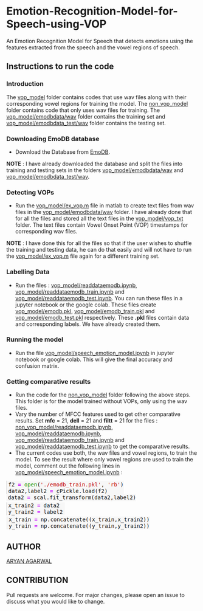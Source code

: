 # Emotion-Recognition-Model-for-Speech-using-VOP
An Emotion Recognition Model for Speech that detects emotions using the features extracted from the speech and the vowel regions of speech.

## Instructions to run the code
### Introduction
The [vop_model](https://github.com/worldinmyfist/Emotion-Recognition-Model-for-Speech-using-VOP/tree/main/Emotion%20Recognition%20Model/vop_model) folder contains codes that use wav files along with their corresponding vowel regions for training the model. The [non_vop_model](https://github.com/worldinmyfist/Emotion-Recognition-Model-for-Speech-using-VOP/tree/main/Emotion%20Recognition%20Model/non_vop_model) folder contains code that only uses wav files for training. The [vop_model/emodbdata/wav](https://github.com/worldinmyfist/Emotion-Recognition-Model-for-Speech-using-VOP/tree/main/Emotion%20Recognition%20Model/vop_model/emodbdata/wav) folder contains the training set and [vop_model/emodbdata_test/wav](https://github.com/worldinmyfist/Emotion-Recognition-Model-for-Speech-using-VOP/tree/main/Emotion%20Recognition%20Model/vop_model/emodbdata_test/wav) folder contains the testing set. 

### Downloading EmoDB database
* Download the Database from [EmoDB](https://drive.google.com/drive/folders/1UyZSdCm1UWE1tsD8wyVDrQNSL-45DbFg?usp=sharing&fbclid=IwAR0dW933fDCG9SUagiLoHyF2IodESbmyeOUfs476O3ntuD95gWWEZ7ZrsIY).

**NOTE** : I have already downloaded the database and split the files into training and testing sets in the folders [vop_model/emodbdata/wav](https://github.com/worldinmyfist/Emotion-Recognition-Model-for-Speech-using-VOP/tree/main/Emotion%20Recognition%20Model/vop_model/emodbdata/wav)  and [vop_model/emodbdata_test/wav](https://github.com/worldinmyfist/Emotion-Recognition-Model-for-Speech-using-VOP/tree/main/Emotion%20Recognition%20Model/vop_model/emodbdata_test/wav).

### Detecting VOPs
* Run the [vop_model/ex_vop.m](https://github.com/worldinmyfist/Emotion-Recognition-Model-for-Speech-using-VOP/tree/main/Emotion%20Recognition%20Model/vop_model/ex_vop.m) file in matlab to create text files from wav files in the [vop_model/emodbdata/wav](https://github.com/worldinmyfist/Emotion-Recognition-Model-for-Speech-using-VOP/tree/main/Emotion%20Recognition%20Model/vop_model/emodbdata/wav) folder. I have already done that for all the files and stored all the text files in the [vop_model/vop_txt](https://github.com/worldinmyfist/Emotion-Recognition-Model-for-Speech-using-VOP/tree/main/Emotion%20Recognition%20Model/vop_model/vop_txt) folder. The text files contain Vowel Onset Point (VOP) timestamps for corresponding wav files.

**NOTE** : I have done this for all the files so that if the user wishes to shuffle the training and testing data, he can do that easily and will not have to run the [vop_model/ex_vop.m](https://github.com/worldinmyfist/Emotion-Recognition-Model-for-Speech-using-VOP/tree/main/Emotion%20Recognition%20Model/vop_model/ex_vop.m) file again for a different training set.

### Labelling Data 
* Run the files : [vop_model/readdataemodb.ipynb](https://github.com/worldinmyfist/Emotion-Recognition-Model-for-Speech-using-VOP/tree/main/Emotion%20Recognition%20Model/vop_model/readdataemodb.ipynb), [vop_model/readdataemodb_train.ipynb](https://github.com/worldinmyfist/Emotion-Recognition-Model-for-Speech-using-VOP/tree/main/Emotion%20Recognition%20Model/vop_model/readdataemodb_train.ipynb) and [vop_model/readdataemodb_test.ipynb](https://github.com/worldinmyfist/Emotion-Recognition-Model-for-Speech-using-VOP/tree/main/Emotion%20Recognition%20Model/vop_model/readdataemodb_test.ipynb). You can run these files in a jupyter notebook or the google colab. These files create [vop_model/emodb.pkl](https://github.com/worldinmyfist/Emotion-Recognition-Model-for-Speech-using-VOP/tree/main/Emotion%20Recognition%20Model/vop_model/emodb.pkl), [vop_model/emodb_train.pkl](https://github.com/worldinmyfist/Emotion-Recognition-Model-for-Speech-using-VOP/tree/main/Emotion%20Recognition%20Model/vop_model/emodb_train.pkl) and [vop_model/emodb_test.pkl](https://github.com/worldinmyfist/Emotion-Recognition-Model-for-Speech-using-VOP/tree/main/Emotion%20Recognition%20Model/vop_model/emodb_test.pkl) respectively. These **.pkl** files contain data and corresponding labels. We have already created them.

### Running the model 
* Run the file [vop_model/speech_emotion_model.ipynb](https://github.com/worldinmyfist/Emotion-Recognition-Model-for-Speech-using-VOP/tree/main/Emotion%20Recognition%20Model/vop_model/speech_emotion_model.ipynb) in jupyter notebook or google
colab. This will give the final accuracy and confusion matrix.

### Getting comparative results
* Run the code for the [non_vop_model](https://github.com/worldinmyfist/Emotion-Recognition-Model-for-Speech-using-VOP/tree/main/Emotion%20Recognition%20Model/non_vop_model) folder following the above steps. This folder is for the model trained without VOPs, only using the wav files.
* Vary the number of MFCC features used to get other comparative results. Set **mfc** = 21, **dell** = 21 and **filtt** = 21 for the files :
[non_vop_model/readdataemodb.ipynb](https://github.com/worldinmyfist/Emotion-Recognition-Model-for-Speech-using-VOP/tree/main/Emotion%20Recognition%20Model/non_vop_model/readdataemodb.ipynb), [vop_model/readdataemodb.ipynb](https://github.com/worldinmyfist/Emotion-Recognition-Model-for-Speech-using-VOP/tree/main/Emotion%20Recognition%20Model/vop_model/readdataemodb.ipynb), [vop_model/readdataemodb_train.ipynb](https://github.com/worldinmyfist/Emotion-Recognition-Model-for-Speech-using-VOP/tree/main/Emotion%20Recognition%20Model/vop_model/readdataemodb_train.ipynb) and [vop_model/readdataemodb_test.ipynb](https://github.com/worldinmyfist/Emotion-Recognition-Model-for-Speech-using-VOP/tree/main/Emotion%20Recognition%20Model/vop_model/readdataemodb_test.ipynb) to get the comparative results.
* The current codes use both, the wav files and vowel regions, to train the model. To see
the result where only vowel regions are used to train the model, comment out the
following lines in [vop_model/speech_emotion_model.ipynb](https://github.com/worldinmyfist/Emotion-Recognition-Model-for-Speech-using-VOP/tree/main/Emotion%20Recognition%20Model/vop_model/speech_emotion_model.ipynb) :

<img align="center" src="https://github.com/worldinmyfist/Emotion-Recognition-Model-for-Speech-using-VOP/blob/main/p1.png"> <br />
![](https://github.com/worldinmyfist/Emotion-Recognition-Model-for-Speech-using-VOP/blob/main/p2.png) <br />
![](https://github.com/worldinmyfist/Emotion-Recognition-Model-for-Speech-using-VOP/blob/main/p3.png) <br />
![](https://github.com/worldinmyfist/Emotion-Recognition-Model-for-Speech-using-VOP/blob/main/p4.png) <br />

## AUTHOR
[ARYAN AGARWAL](https://github.com/worldinmyfist/)

## CONTRIBUTION
Pull requests are welcome. For major changes, please open an issue to discuss what you would like to change.



